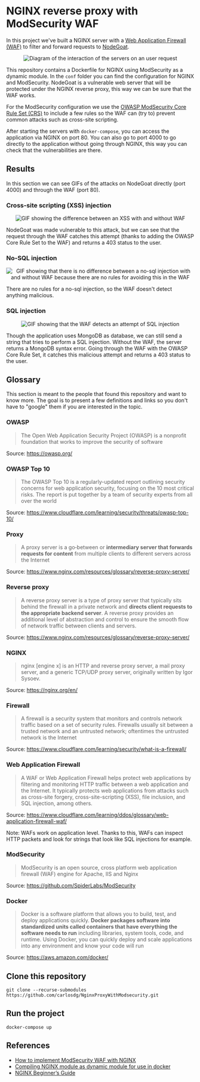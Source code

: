 # NGINX reverse proxy with ModSecurity WAF

In this project we've built a NGINX server with a [Web Application Firewall (WAF)](https://en.wikipedia.org/wiki/Web_application_firewall) to filter and forward requests to [NodeGoat](https://github.com/OWASP/NodeGoat).

<p align="center">
  <img src="doc/images/diagram.png" alt="Diagram of the interaction of the servers on an user request" />
</p>

This repository contains a Dockerfile for NGINX using ModSecurity as a dynamic module. In the `conf` folder you can find the configuration for NGINX and ModSecurity. NodeGoat is a vulnerable web server that will be protected under the NGINX reverse proxy, this way we can be sure that the WAF works. 

For the ModSecurity configuration we use the [OWASP ModSecurity Core Rule Set (CRS)](https://github.com/SpiderLabs/owasp-modsecurity-crs) to include a few rules so the WAF can (try to) prevent common attacks such as cross-site scripting.

After starting the servers with `docker-compose`, you can access the application via NGINX on port 80. You can also go to port 4000 to go directly to the application without going through NGINX, this way you can check that the vulnerabilities are there.

## Results

In this section we can see GIFs of the attacks on NodeGoat directly (port 4000) and through the WAF (port 80).

### Cross-site scripting (XSS) injection

<p align="center">
  <img src="doc/images/waf.gif" alt="GIF showing the difference between an XSS with and without WAF" />
</p>

NodeGoat was made vulnerable to this attack, but we can see that the request through the WAF catches this attempt (thanks to adding the OWASP Core Rule Set to the WAF) and returns a 403 status to the user.


### No-SQL injection

<p align="center">
  <img src="doc/images/nosqli.gif" alt="GIF showing that there is no difference between a no-sql injection with and without WAF because there are no rules for avoiding this in the WAF" />
</p>

There are no rules for a no-sql injection, so the WAF doesn't detect anything malicious.


### SQL injection

<p align="center">
  <img src="doc/images/sqli.gif" alt="GIF showing that the WAF detects an attempt of SQL injection" />
</p>

Though the application uses MongoDB as database, we can still send a string that tries to perform a SQL injection. Without the WAF, the server returns a MongoDB syntax error. Going through the WAF with the OWASP Core Rule Set, it catches this malicious attempt and returns a 403 status to the user.


## Glossary

This section is meant to the people that found this repository and want to know more. The goal is to present a few definitions and links so you don't have to "google" them if you are interested in the topic.


### OWASP
> The Open Web Application Security Project (OWASP) is a nonprofit foundation that works to improve the security of software


Source: https://owasp.org/


### OWASP Top 10
> The OWASP Top 10 is a regularly-updated report outlining security concerns for web application security, focusing on the 10 most critical risks. The report is put together by a team of security experts from all over the world


Source: https://www.cloudflare.com/learning/security/threats/owasp-top-10/


### Proxy
> A proxy server is a go‑between or __intermediary server that forwards requests for content__ from multiple clients to different servers across the Internet


Source: https://www.nginx.com/resources/glossary/reverse-proxy-server/


### Reverse proxy 
> A reverse proxy server is a type of proxy server that typically sits behind the firewall in a private network and __directs client requests to the appropriate backend server__. A reverse proxy provides an additional level of abstraction and control to ensure the smooth flow of network traffic between clients and servers.


Source: https://www.nginx.com/resources/glossary/reverse-proxy-server/


### NGINX
> nginx [engine x] is an HTTP and reverse proxy server, a mail proxy server, and a generic TCP/UDP proxy server, originally written by Igor Sysoev.


Source: https://nginx.org/en/


### Firewall
> A firewall is a security system that monitors and controls network traffic based on a set of security rules. Firewalls usually sit between a trusted network and an untrusted network; oftentimes the untrusted network is the Internet


Source: https://www.cloudflare.com/learning/security/what-is-a-firewall/


### Web Application Firewall
> A WAF or Web Application Firewall helps protect web applications by filtering and monitoring HTTP traffic between a web application and the Internet. It typically protects web applications from attacks such as cross-site forgery, cross-site-scripting (XSS), file inclusion, and SQL injection, among others.


Source: https://www.cloudflare.com/learning/ddos/glossary/web-application-firewall-waf/

Note: WAFs work on application level. Thanks to this, WAFs can inspect HTTP packets and look for strings that look like SQL injections for example.


### ModSecurity
> ModSecurity is an open source, cross platform web application firewall (WAF) engine for Apache, IIS and Nginx


Source: https://github.com/SpiderLabs/ModSecurity


### Docker
> Docker is a software platform that allows you to build, test, and deploy applications quickly. __Docker packages software into standardized units called containers that have everything the software needs to run__ including libraries, system tools, code, and runtime. Using Docker, you can quickly deploy and scale applications into any environment and know your code will run


Source: https://aws.amazon.com/docker/


## Clone this repository

```
git clone --recurse-submodules https://github.com/carlosdg/NginxProxyWithModsecurity.git
```


## Run the project

```
docker-compose up
```


## References

- [How to implement ModSecurity WAF with NGINX](https://medium.com/building-goalwise/how-to-implement-modsecurity-waf-with-nginx-15fdd42fa3)
- [Compiling NGINX module as dynamic module for use in docker](https://gist.github.com/hermanbanken/96f0ff298c162a522ddbba44cad31081)
- [NGINX Beginner’s Guide](https://nginx.org/en/docs/beginners_guide.html)